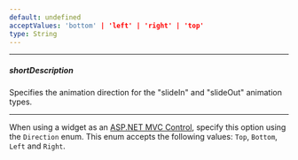```yaml
---
default: undefined
acceptValues: 'bottom' | 'left' | 'right' | 'top'
type: String
---
```

---
##### shortDescription
Specifies the animation direction for the "slideIn" and "slideOut" animation types.

---
When using a widget as an [ASP.NET MVC Control](/concepts/35%20ASP.NET%20MVC%20Controls/20%20Fundamentals '/Documentation/Guide/ASP.NET_MVC_Controls/Fundamentals/'), specify this option using the `Direction` enum. This enum accepts the following values: `Top`, `Bottom`, `Left` and `Right`.
